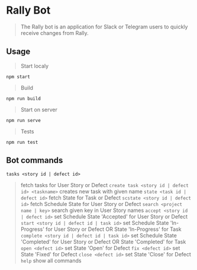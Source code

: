 # Rally Bot

> The Rally bot is an application for Slack or Telegram users to quickly receive changes from Rally.

## Usage

> Start localy
```
npm start
```

> Build
```
npm run build
```

> Start on server
```
npm run serve
```

> Tests
```
npm run test
```

## Bot commands

`tasks <story id | defect id>`
> fetch tasks for User Story or Defect
`create task <story id | defect id> <taskname>`
> creates new task with given name
`state <task id | defect id>`
> fetch State for Task or Defect
`scstate <story id | defect id>`
> fetch Schedule State for User Story or Defect
`search <project name | key>`
> search given key in User Story names
`accept <story id | defect id>`
> set Schedule State 'Accepted' for User Story or Defect
`start <story id | defect id | task id>`
> set Schedule State 'In-Progress' for User Story or Defect OR State 'In-Progress' for Task
`complete <story id | defect id | task id>`
> set Schedule State 'Completed' for User Story or Defect OR State 'Completed' for Task
`open <defect id>`
> set State 'Open' for Defect
`fix <defect id>`
> set State 'Fixed' for Defect
`close <defect id>`
> set State 'Close' for Defect
`help`
> show all commands
